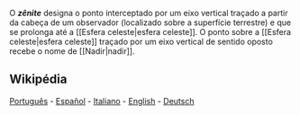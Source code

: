O ***zênite***  designa o ponto interceptado por um eixo vertical traçado a partir da cabeça de um observador (localizado sobre a superfície terrestre) e que se prolonga até a [[Esfera celeste|esfera celeste]]. O ponto sobre a [[Esfera celeste|esfera celeste]] traçado por um eixo vertical de sentido oposto recebe o nome de [[Nadir|nadir]].

## Wikipédia

[Português](https://pt.wikipedia.org/wiki/Z%C3%AAnite) - [Español](https://es.wikipedia.org/wiki/Cenit) - [Italiano](https://it.wikipedia.org/wiki/Zenit) - [English](https://en.wikipedia.org/wiki/Zenith) - [Deutsch](https://de.wikipedia.org/wiki/Zenit)